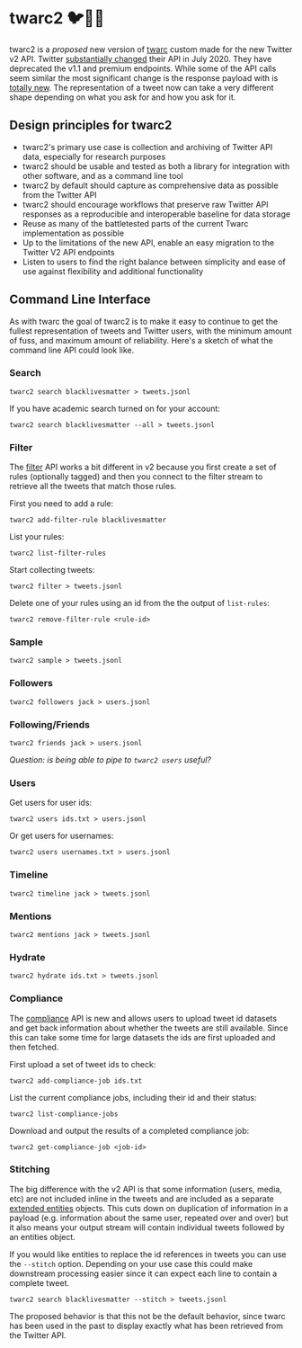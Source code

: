 # twarc2 🐦🐍💾

twarc2 is a *proposed* new version of [twarc] custom made for the new
Twitter v2 API. Twitter [substantially changed] their API in July 2020.
They have deprecated the v1.1 and premium endpoints. While some of the API
calls seem similar the most significant change is the response payload with
is [totally new]. The representation of a tweet now can take a very
different shape depending on what you ask for and how you ask for it. 

## Design principles for twarc2

- twarc2's primary use case is collection and archiving of Twitter API data, especially
  for research purposes
- twarc2 should be usable and tested as both a library for integration with other
  software, and as a command line tool
- twarc2 by default should capture as comprehensive data as possible from the Twitter 
  API
- twarc2 should encourage workflows that preserve raw Twitter API responses as a 
  reproducible and interoperable baseline for data storage
- Reuse as many of the battletested parts of the current Twarc implementation as 
  possible
- Up to the limitations of the new API, enable an easy migration to the Twitter V2 API
  endpoints
- Listen to users to find the right balance between simplicity and ease of use against 
  flexibility and additional functionality

## Command Line Interface

As with twarc the goal of twarc2 is to make it easy to continue to get the
fullest representation of tweets and Twitter users, with the minimum amount
of fuss, and maximum amount of reliability. Here's a sketch of what the
command line API could look like.

### Search

```shell
twarc2 search blacklivesmatter > tweets.jsonl
```

If you have academic search turned on for your account:

```shell
twarc2 search blacklivesmatter --all > tweets.jsonl
```

### Filter

The [filter] API works a bit different in v2 because you first create a set
of rules (optionally tagged) and then you connect to the filter stream to
retrieve all the tweets that match those rules.

First you need to add a rule:

```shell
twarc2 add-filter-rule blacklivesmatter
```

List your rules:

```shell
twarc2 list-filter-rules
```

Start collecting tweets:

```
twarc2 filter > tweets.jsonl
```

Delete one of your rules using an id from the the output of `list-rules`:

```shell
twarc2 remove-filter-rule <rule-id>
```

### Sample

```shell
twarc2 sample > tweets.jsonl
```

### Followers

```shell
twarc2 followers jack > users.jsonl
```

### Following/Friends

```shell
twarc2 friends jack > users.jsonl
```

*Question: is being able to pipe to `twarc2 users` useful?*

### Users

Get users for user ids:

```shell
twarc2 users ids.txt > users.jsonl
```

Or get users for usernames:

```shell
twarc2 users usernames.txt > users.jsonl
```

### Timeline

```shell
twarc2 timeline jack > tweets.jsonl
```

### Mentions

```shell
twarc2 mentions jack > tweets.jsonl
```

### Hydrate

```shell
twarc2 hydrate ids.txt > tweets.jsonl
```

### Compliance

The [compliance] API is new and allows users to upload tweet id datasets
and get back information about whether the tweets are still available.
Since this can take some time for large datasets the ids are first uploaded
and then fetched.

First upload a set of tweet ids to check:

```shell
twarc2 add-compliance-job ids.txt
```

List the current compliance jobs, including their id and their status:

```shell
twarc2 list-compliance-jobs
```

Download and output the results of a completed compliance job:

```shell
twarc2 get-compliance-job <job-id>
```

### Stitching

The big difference with the v2 API is that some information (users, media,
etc) are not included inline in the tweets and are included as a separate
[extended entities] objects. This cuts down on duplication of information in
a payload (e.g. information about the same user, repeated over and over)
but it also means your output stream will contain individual tweets followed
by an entities object.

If you would like entities to replace the id references in tweets you
can use the `--stitch` option. Depending on your use case this could make
downstream processing easier since it can expect each line to contain
a complete tweet.

```shell
twarc2 search blacklivesmatter --stitch > tweets.jsonl
```

The proposed behavior is that this not be the default behavior, since twarc has been used in the past to display exactly what has been retrieved from the Twitter API.

[twarc]: https://github.com/docnow/twarc
[substantially changed]: https://blog.twitter.com/developer/en_us/topics/tools/2020/introducing_new_twitter_api.html
[totally new]: https://blog.twitter.com/developer/en_us/topics/tips/2020/understanding-the-new-tweet-payload.html
[filter]: https://developer.twitter.com/en/docs/twitter-api/tweets/filtered-stream/introduction
[compliance]: https://developer.twitter.com/en/docs/twitter-api/tweets/compliance/introduction
[extended entities]: https://developer.twitter.com/en/docs/twitter-api/v1/data-dictionary/object-model/extended-entities
